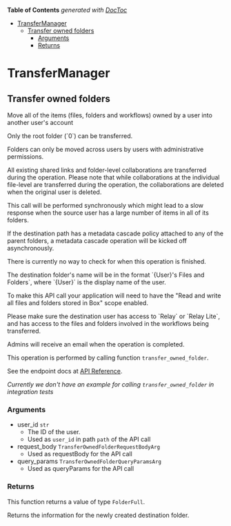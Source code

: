 <!-- START doctoc generated TOC please keep comment here to allow auto update -->
<!-- DON'T EDIT THIS SECTION, INSTEAD RE-RUN doctoc TO UPDATE -->
**Table of Contents**  *generated with [DocToc](https://github.com/thlorenz/doctoc)*

- [TransferManager](#transfermanager)
  - [Transfer owned folders](#transfer-owned-folders)
    - [Arguments](#arguments)
    - [Returns](#returns)

<!-- END doctoc generated TOC please keep comment here to allow auto update -->

# TransferManager

## Transfer owned folders

Move all of the items (files, folders and workflows) owned by a user into
another user&#x27;s account

Only the root folder (&#x60;0&#x60;) can be transferred.

Folders can only be moved across users by users with administrative
permissions.

All existing shared links and folder-level collaborations are transferred
during the operation. Please note that while collaborations at the individual
file-level are transferred during the operation, the collaborations are
deleted when the original user is deleted.

This call will be performed synchronously which might lead to a slow response
when the source user has a large number of items in all of its folders.

If the destination path has a metadata cascade policy attached to any of
the parent folders, a metadata cascade operation will be kicked off
asynchronously.

There is currently no way to check for when this operation is finished.

The destination folder&#x27;s name will be in the format &#x60;{User}&#x27;s Files and
Folders&#x60;, where &#x60;{User}&#x60; is the display name of the user.

To make this API call your application will need to have the &quot;Read and write
all files and folders stored in Box&quot; scope enabled.

Please make sure the destination user has access to &#x60;Relay&#x60; or &#x60;Relay Lite&#x60;,
and has access to the files and folders involved in the workflows being
transferred.

Admins will receive an email when the operation is completed.

This operation is performed by calling function `transfer_owned_folder`.

See the endpoint docs at
[API Reference](https://developer.box.com/reference/put-users-id-folders-0/).

*Currently we don't have an example for calling `transfer_owned_folder` in integration tests*

### Arguments

- user_id `str`
  - The ID of the user.
  - Used as `user_id` in path `path` of the API call
- request_body `TransferOwnedFolderRequestBodyArg`
  - Used as requestBody for the API call
- query_params `TransferOwnedFolderQueryParamsArg`
  - Used as queryParams for the API call


### Returns

This function returns a value of type `FolderFull`.

Returns the information for the newly created
destination folder.


